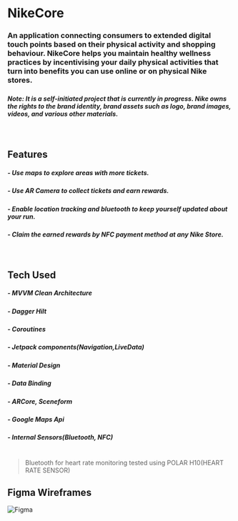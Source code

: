 # NikeCore 
### An application connecting consumers to extended digital touch points based on their physical activity and shopping behaviour. NikeCore helps you maintain healthy wellness practices by incentivising your daily physical activities that turn into benefits you can use online or on physical Nike stores.
##### 
##### Note: It is a self-initiated project that is currently in progress. Nike owns the rights to the brand identity, brand assets such as logo, brand images, videos, and various other materials.


<br/>

## Features
##### - Use maps to explore areas with more tickets.
##### - Use AR Camera to collect tickets and earn rewards.
##### - Enable location tracking and bluetooth to keep yourself updated about your run.
##### - Claim the earned rewards by NFC payment method at any Nike Store.

<br/>

## Tech Used

##### - MVVM Clean Architecture
##### - Dagger Hilt
##### - Coroutines
##### - Jetpack components(Navigation,LiveData)
##### - Material Design
##### - Data Binding
##### - ARCore, Sceneform
##### - Google Maps Api
##### - Internal Sensors(Bluetooth, NFC)
#
> Bluetooth for heart rate monitoring
> tested using POLAR H10(HEART RATE SENSOR)

## Figma Wireframes

![Figma](https://user-images.githubusercontent.com/40695548/134729543-c8b13d84-99dd-4cd1-84ca-1f45c31ef834.png)

